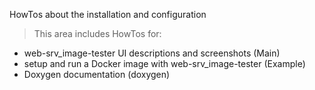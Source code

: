 HowTos about the installation and configuration

> This area includes HowTos for:

- web-srv_image-tester UI descriptions and screenshots (Main)
- setup and run a Docker image with web-srv_image-tester (Example)
- Doxygen documentation (doxygen)
